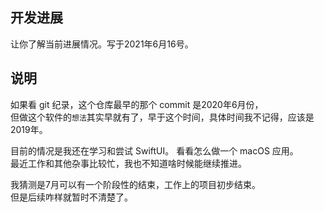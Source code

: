 ## 开发进展
让你了解当前进展情况。写于2021年6月16号。  

## 说明
如果看 git 纪录，这个仓库最早的那个 commit 是2020年6月份，   
但做这个软件的`想法`其实早就有了，早于这个时间，具体时间我不记得，应该是2019年。  

目前的情况是我还在学习和尝试 SwiftUI。 
看看怎么做一个 macOS 应用。       
最近工作和其他杂事比较忙，我也不知道啥时候能继续推进。      

我猜测是7月可以有一个阶段性的结束，工作上的项目初步结束。   
但是后续咋样就暂时不清楚了。  



